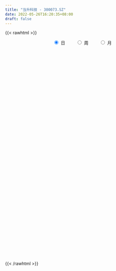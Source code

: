 ```yaml
---
title: "当升科技 - 300073.SZ"
date: 2022-05-26T16:20:35+08:00
draft: false
---
```

{{< rawhtml >}}
    <div style="text-align: center">
        <label style="padding: 1rem;"><input style="margin-right: .5rem" type="radio" name="period" value="D" checked onclick="period_change(this)">日</label>
        <label style="padding: 1rem;"><input style="margin-right: .5rem" type="radio" name="period" value="W" onclick="period_change(this)">周</label>
        <label style="padding: 1rem;"><input style="margin-right: .5rem" type="radio" name="period" value="M" onclick="period_change(this)">月</label>
    </div>
    <div id="chart" style="height: 700px;"></div> 
    <script type="text/javascript">
        const D_v = [139561.77,86638.91,154962.49,103697.06,81822.2,69707.15,107291.79,66440.4,69963.92,265116.9,256376.04,162684.01,145764.41,192327.05,213970.78,152205.74,137817.3,107669.29,146016.55,131145.23,104847.46,194740.23,105112.27,188591.31,118974.84,170403.23,178474.73,133487.8,108300.83,134402.62,115428.01,197609.7,115443.97,129638.49,249701.86,228450.95,421330.53,372751.17,355562.63,367752.66,397279.47,296023.02,229581.21,235627.67,213370.45,132553.08,202533.49,295418.15,220818.93,201648.47,207425.61,173840.6,182481.94,233245.41,232396.53,182157.42,263452.08,182420.42,415296.39,266218.7,205382.94,209788.09,203931.95,214208.01,188238.71,107842.15,98517.26,139424.09,111469.61,168039.55,205895.93,188741.7,148861.79,131474.07,272295.79,151710.11,212634.14,142871.54,150478.92,122980.06,434220.14,294852.88,241723.97,208762.28,157300.17,263718.15,197105.8,249736.84,243764.0,150290.34,161193.56,187729.51,148030.12,110683.78,111542.64,155309.29,99913.96,113165.99,109216.63,95339.81,80706.68,107738.79,156218.35,116746.66,189243.18,136782.39,107404.72,106763.65,158968.49,193572.7,207584.77,248105.8,196754.72,120484.54,133083.15,369463.37,158323.8,199588.9,161934.02,148629.97,117418.93,99727.6,109726.29,131693.7,77859.48,118628.09,226450.88,319979.17,229473.84,135476.48,121713.87,93298.61,98233.07,116881.48,218593.91,128429.21,84804.46,83383.54,154711.3,111057.92,109860.3,111119.71,126377.62,88100.1,57949.37,56607.85,78734.81,80173.18,91845.28,70189.72,86540.5,128229.55,64327.56,80035.32,81405.9,70057.42,92213.04,152787.39,103878.87,76832.66,94181.29,63984.07,71744.18,158796.87,88662.58,115996.8,117619.0,121087.57,140604.33,55644.32,57997.84,109816.88,115795.57,70826.08,64623.19,85449.94,108858.76,130817.08,87511.47,122491.14,105001.27,84892.79,96622.21,73475.53,111310.79,52910.01,56048.79,49918.53,86994.62,78921.22,69963.14,55549.96,60374.58,60813.92,53538.8,55877.16,92586.29,166769.54,114562.24,142334.49,81078.69,73582.55,106362.58,152449.02,108243.15,59006.86,69975.39,56711.15,41738.01,77597.24,70329.59,58003.46,48765.02,79025.32,96278.73,65015.67,64504.74,68784.46,55077.2,86678.15,59880.95,70958.75,57118.95,89219.57,49111.51,58495.99,45910.78,54495.2,50748.86,55953.77,67382.04,129665.03,123349.69,79111.51,61903.44,43478.49,25735.21,63431.14,109094.35,49739.67,38715.42,39951.89,48933.84,53044.22,76333.49,58567.77,46911.12,67969.26,62261.14,45331.78]
const D_histogram = [0.0,0.0,0.1586634758,0.2469044614,0.271911642,0.2755782569,0.3257393085,0.2802954064,0.2424165232,0.4691675614,0.8282016468,0.9640787006,1.0040272423,1.0517661327,1.1216775252,0.9988773474,0.7905228559,0.6118595193,0.5327081254,0.3489047841,0.1362551445,-0.3594897555,-0.6190417761,-0.4574314489,-0.3588920286,-0.230031045,-0.0344955124,-0.073046181,-0.1058395704,-0.1178435825,-0.2008925756,-0.3414202018,-0.4996824573,-0.5537197752,-0.291023564,-0.1961305866,0.6077440497,0.958269616,1.1810136395,1.5356914511,1.99726319,1.88386152,1.8461227319,1.4007986719,0.8774258481,0.4776886689,0.3268770025,-0.0076331088,-0.2532855714,-0.5350626025,-0.9775852108,-1.2595385394,-1.2329457324,-1.3438446667,-1.1578941623,-1.2705086077,-0.964093356,-0.8692908466,-0.3045074165,-0.1817614981,-0.2539514438,-0.1395755602,-0.0166687745,-0.0596992862,-0.435172774,-0.7516594934,-0.8581382007,-0.7480777587,-0.6141728637,-0.3650370063,-0.1960483238,0.0404804966,0.0411522105,0.1862002074,0.492348543,0.6083504009,0.2438547671,0.0349355085,-0.274238313,-0.4353605527,0.3757906138,0.9139993742,1.0130259977,0.9808486873,0.9419763288,0.9989985565,0.9935435225,0.8790931044,1.0180323979,0.7836486931,0.5489954771,0.3765834302,-0.0333597502,-0.4748648881,-0.9372932288,-0.9818734458,-1.0954372469,-0.9926725716,-1.1835844409,-1.0651805092,-0.9691252149,-0.7662446712,-0.5877303139,-0.5498290646,-0.4016711871,-0.4601343631,-0.581844496,-0.538274482,-0.468895227,-0.113221012,-0.0143996105,0.3387273947,0.3956688557,0.336642802,0.0778927367,0.5203193222,0.6707833964,1.0841481027,1.3362960283,1.1597726991,1.0528308374,0.909636293,0.5506668211,0.1932342744,0.054185702,-0.2382342108,-0.1803280299,0.4813619952,0.9929718483,1.220362338,1.0703728423,0.9042481661,0.7771412559,0.6464072306,0.7952698292,0.8047390647,0.5608929582,0.1615392698,-0.5214478988,-0.8417106328,-1.214597018,-1.398395586,-1.4711493394,-1.6066536121,-1.6724251006,-1.6701075064,-1.685475381,-1.8537680817,-1.9044763424,-1.7584400166,-1.6861478143,-1.8578711261,-1.8826778774,-1.6912163955,-1.4591674117,-1.2574427499,-0.9575104822,-0.6279500439,-0.6273245186,-0.5695707052,-0.6832067217,-0.752160728,-0.837244978,-0.3775324968,-0.1601775166,0.1536048145,0.5744488507,0.786002191,0.5617842028,0.4274864749,0.3987427819,0.5274411898,0.6479423856,0.7428314943,0.6634395661,0.6658000928,0.4837600108,0.0664866398,-0.1695791039,-0.5786235629,-0.8107866557,-0.8070930796,-0.5061661706,-0.2066787743,0.1369152948,0.3084673265,0.3745394167,0.4044260223,0.6792903458,0.7531155871,0.8741703583,0.9638525725,0.9483432273,0.7215999058,0.3910930584,0.0468599314,-0.4009123978,-0.9266106633,-1.054847873,-0.6889355806,-0.4938384086,-0.3806684266,-0.3124903955,0.2015032691,0.5863964019,0.8225652391,1.0159469997,1.0425946897,0.9850546623,0.8083058456,0.3790891084,0.0016116708,-0.2082380134,-0.1106743349,-0.3047031703,-0.3922389571,-0.5553012388,-0.6005243236,-0.6391713755,-0.7932416465,-0.7668887321,-0.6790886434,-0.5716818094,-0.58821166,-0.4608039381,-0.2868620652,-0.2849920088,-0.4512973798,-0.6105379569,-0.9331711503,-1.1349784404,-0.7982866546,-0.5038949909,-0.1570881633,0.0880714876,0.2482230084,0.3727630334,0.4961435258,0.8223712745,0.9701269685,1.0112836356,0.9443855579,0.9474553784,0.8576146822,0.9234734258,0.9494596257,0.8936532517,0.5705979559,0.278304188,0.0923485914]
const D_fast = [0.0,0.0,0.1983293447,0.3482964456,0.4412815367,0.5138427159,0.6454385946,0.6700685441,0.6927937917,1.0368367203,1.6029212174,1.9798179463,2.2707732986,2.5814537222,2.931784496,3.058703655,3.0479798775,3.0222814208,3.0763070581,2.9797299129,2.8011440594,2.2155267206,1.801214256,1.8484667209,1.857283134,1.9286363564,2.1155480109,2.0587357971,1.999482515,1.9580176073,1.8247454704,1.5988627936,1.3156799239,1.1232126622,1.3131529823,1.3590133131,2.3148239619,2.9049169321,3.4229143655,4.1615150398,5.1224025763,5.4799662863,5.9037581812,5.8086337891,5.5046174273,5.2243024153,5.1552099995,4.8187916111,4.5098177556,4.0942750739,3.4073561629,2.8105181994,2.5288745734,2.0820144723,1.9784914362,1.5482498389,1.6136417516,1.4911215493,1.9797781253,2.0570836691,1.9214058626,2.0008878561,2.1196274481,2.0616721148,1.5774054336,1.0730038408,0.7519905833,0.6750315857,0.6553932647,0.8132698706,0.9332464721,1.1798954166,1.1908551833,1.3824532319,1.8116887033,2.0797781615,1.7762462195,1.5760608379,1.1983274382,0.9283650603,1.8334638803,2.6001724842,2.9524556071,3.1654904686,3.3621121923,3.6688840591,3.9118149057,4.0171377637,4.4105851567,4.3721136251,4.2747092784,4.1964430891,3.7781599711,3.2179386112,2.5211869633,2.2311383849,1.843715272,1.6983118044,1.2115038249,1.0636126293,0.9173866199,0.9287059957,0.9602877746,0.8607317577,0.9084718385,0.7349750716,0.4678038148,0.3768052082,0.3289606566,0.6563296186,0.7515511174,1.1893599712,1.3452186462,1.370353293,1.1310764119,1.7035828279,2.0217427513,2.7061444832,3.2923664159,3.4057862615,3.5620521091,3.646266638,3.4249638713,3.1158398932,2.9903377463,2.6383592808,2.6511834543,3.4332139781,4.1930667934,4.7255478675,4.8431515824,4.9030889478,4.9702673514,5.0011351338,5.3488151897,5.5594691914,5.4558463245,5.0968774536,4.2835283102,3.752837918,3.0763022783,2.5429048138,2.1023637255,1.5651960498,1.0813182862,0.6661090038,0.2293722839,-0.4023624372,-0.9291897835,-1.2227634619,-1.5720082131,-2.2081993065,-2.7036755271,-2.935018144,-3.0677610132,-3.1803970388,-3.1198423918,-2.9472694644,-3.1034750687,-3.1881139317,-3.4725516285,-3.7295458169,-4.0239413113,-3.6586119544,-3.4813013533,-3.1291178185,-2.5646615697,-2.1566076817,-2.2403796192,-2.2678057284,-2.1968637259,-1.9363050205,-1.6538182283,-1.373221246,-1.2867532828,-1.1179427328,-1.1790428121,-1.5796945231,-1.8581550429,-2.4118553926,-2.8467151493,-3.0447948431,-2.8704094767,-2.622591774,-2.2447688813,-1.9961000179,-1.8363930735,-1.7053999624,-1.2607130524,-0.9986089144,-0.6590115536,-0.3283661963,-0.1067897346,-0.1531330796,-0.3858666624,-0.7183848066,-1.2663852352,-2.0237361666,-2.4156853446,-2.2220069473,-2.1503693774,-2.1323665021,-2.1423110699,-1.577941588,-1.0464493547,-0.6046392078,-0.1572706972,0.1300256653,0.3187493035,0.3440769482,0.009632488,-0.3674420319,-0.6293512194,-0.5594561246,-0.8296607526,-1.0152562787,-1.3171438701,-1.5124980358,-1.7109379316,-2.0633186142,-2.2286878828,-2.310659955,-2.3461735733,-2.5097563389,-2.4975496016,-2.395323245,-2.4647011907,-2.7438309067,-3.055705973,-3.611631954,-4.0971838542,-3.9600637321,-3.7916458161,-3.4841110293,-3.2169335066,-2.9947262337,-2.7769954503,-2.5295790764,-1.9977585091,-1.607471073,-1.313493497,-1.1442951853,-0.9043615201,-0.7797985458,-0.4830714457,-0.2197203395,-0.0521134005,-0.2325192072,-0.4552369281,-0.618105377]
const D_slow = [0.0,0.0,0.0396658689,0.1013919843,0.1693698948,0.238264459,0.3196992861,0.3897731377,0.4503772685,0.5676691589,0.7747195706,1.0157392457,1.2667460563,1.5296875895,1.8101069708,2.0598263076,2.2574570216,2.4104219014,2.5435989328,2.6308251288,2.6648889149,2.575016476,2.420256032,2.3058981698,2.2161751626,2.1586674014,2.1500435233,2.1317819781,2.1053220855,2.0758611898,2.0256380459,1.9402829955,1.8153623812,1.6769324374,1.6041765464,1.5551438997,1.7070799121,1.9466473161,2.241900726,2.6258235888,3.1251393863,3.5961047663,4.0576354493,4.4078351172,4.6271915792,4.7466137465,4.8283329971,4.8264247199,4.763103327,4.6293376764,4.3849413737,4.0700567388,3.7618203057,3.4258591391,3.1363855985,2.8187584466,2.5777351076,2.3604123959,2.2842855418,2.2388451673,2.1753573063,2.1404634163,2.1362962226,2.1213714011,2.0125782076,1.8246633342,1.610128784,1.4231093444,1.2695661285,1.1783068769,1.1292947959,1.1394149201,1.1497029727,1.1962530246,1.3193401603,1.4714277605,1.5323914523,1.5411253294,1.4725657512,1.363725613,1.4576732665,1.68617311,1.9394296094,2.1846417813,2.4201358635,2.6698855026,2.9182713832,3.1380446593,3.3925527588,3.5884649321,3.7257138013,3.8198596589,3.8115197213,3.6928034993,3.4584801921,3.2130118307,2.9391525189,2.690984376,2.3950882658,2.1287931385,1.8865118348,1.694950667,1.5480180885,1.4105608223,1.3101430256,1.1951094348,1.0496483108,0.9150796903,0.7978558835,0.7695506305,0.7659507279,0.8506325766,0.9495497905,1.033710491,1.0531836752,1.1832635057,1.3509593548,1.6219963805,1.9560703876,2.2460135624,2.5092212717,2.736630345,2.8742970502,2.9226056188,2.9361520443,2.8765934916,2.8315114841,2.9518519829,3.200094945,3.5051855295,3.7727787401,3.9988407816,4.1931260956,4.3547279032,4.5535453605,4.7547301267,4.8949533663,4.9353381837,4.804976209,4.5945485508,4.2908992963,3.9413003998,3.5735130649,3.1718496619,2.7537433868,2.3362165102,1.9148476649,1.4514056445,0.9752865589,0.5356765547,0.1141396012,-0.3503281804,-0.8209976497,-1.2438017486,-1.6085936015,-1.922954289,-2.1623319095,-2.3193194205,-2.4761505501,-2.6185432264,-2.7893449069,-2.9773850889,-3.1866963334,-3.2810794576,-3.3211238367,-3.2827226331,-3.1391104204,-2.9426098727,-2.802163822,-2.6952922032,-2.5956065078,-2.4637462103,-2.3017606139,-2.1160527403,-1.9501928488,-1.7837428256,-1.6628028229,-1.646181163,-1.6885759389,-1.8332318297,-2.0359284936,-2.2377017635,-2.3642433061,-2.4159129997,-2.381684176,-2.3045673444,-2.2109324902,-2.1098259847,-1.9400033982,-1.7517245014,-1.5331819119,-1.2922187688,-1.0551329619,-0.8747329855,-0.7769597209,-0.765244738,-0.8654728375,-1.0971255033,-1.3608374715,-1.5330713667,-1.6565309688,-1.7516980755,-1.8298206744,-1.7794448571,-1.6328457566,-1.4272044468,-1.1732176969,-0.9125690245,-0.6663053589,-0.4642288975,-0.3694566204,-0.3690537027,-0.421113206,-0.4487817897,-0.5249575823,-0.6230173216,-0.7618426313,-0.9119737122,-1.0717665561,-1.2700769677,-1.4617991507,-1.6315713116,-1.7744917639,-1.9215446789,-2.0367456635,-2.1084611798,-2.179709182,-2.2925335269,-2.4451680161,-2.6784608037,-2.9622054138,-3.1617770775,-3.2877508252,-3.327022866,-3.3050049941,-3.242949242,-3.1497584837,-3.0257226022,-2.8201297836,-2.5775980415,-2.3247771326,-2.0886807431,-1.8518168985,-1.637413228,-1.4065448715,-1.1691799651,-0.9457666522,-0.8031171632,-0.7335411162,-0.7104539683]
const D_data = [['2021-05-17', 43.5936, 46.0699, 43.5936, 46.7534],['2021-05-18', 45.6836, 46.0699, 45.4558, 47.2387],['2021-05-19', 46.1293, 48.5561, 45.6836, 49.1208],['2021-05-20', 48.1401, 48.5165, 48.051, 49.0217],['2021-05-21', 49.0514, 48.259, 47.7538, 49.6755],['2021-05-24', 48.1104, 48.3184, 47.7043, 48.784],['2021-05-25', 48.0609, 49.3288, 47.843, 50.1014],['2021-05-26', 49.2297, 48.4373, 48.1797, 49.8042],['2021-05-27', 48.5165, 48.576, 47.942, 48.8731],['2021-05-28', 49.8929, 52.7646, 49.8829, 56.1431],['2021-05-31', 54.2551, 56.63, 54.2551, 57.7529],['2021-06-01', 56.2822, 56.0239, 55.1494, 57.6336],['2021-06-02', 57.1368, 56.2524, 55.7755, 59.0447],['2021-06-03', 56.7393, 57.6138, 55.2786, 58.8559],['2021-06-04', 56.3419, 59.3229, 55.3681, 60.4955],['2021-06-07', 59.2235, 57.892, 57.0275, 59.8198],['2021-06-08', 58.0112, 56.948, 56.2624, 59.8198],['2021-06-09', 57.4349, 57.1666, 56.0934, 58.1305],['2021-06-10', 56.7393, 58.528, 56.4412, 59.3229],['2021-06-11', 58.1702, 57.2262, 56.5505, 59.1142],['2021-06-15', 57.2461, 56.3617, 55.6463, 58.6571],['2021-06-16', 55.7258, 51.1747, 50.9561, 56.2027],['2021-06-17', 51.4231, 52.0491, 51.4231, 52.8739],['2021-06-18', 52.5659, 56.9679, 52.3075, 57.7231],['2021-06-21', 56.64, 56.8784, 55.7357, 58.0907],['2021-06-22', 57.4349, 57.9516, 56.3021, 59.2037],['2021-06-23', 57.9218, 59.8694, 57.1368, 60.1477],['2021-06-24', 59.7204, 57.6237, 56.7691, 59.7204],['2021-06-25', 57.9318, 57.733, 56.4412, 58.3193],['2021-06-28', 57.3157, 58.0808, 57.2362, 59.8198],['2021-06-29', 58.9254, 57.0971, 56.6499, 59.2235],['2021-06-30', 56.2326, 55.8351, 53.2614, 57.0076],['2021-07-01', 55.8351, 54.7321, 54.1558, 56.9083],['2021-07-02', 53.9471, 55.2886, 53.9471, 56.6201],['2021-07-05', 55.2488, 59.7204, 55.2488, 59.7999],['2021-07-06', 59.9191, 58.6174, 57.0176, 61.3798],['2021-07-07', 57.7231, 70.3429, 57.6038, 70.3429],['2021-07-08', 73.3239, 68.6834, 67.5705, 73.6518],['2021-07-09', 68.7033, 69.7963, 65.4837, 71.0981],['2021-07-12', 71.5452, 74.4567, 70.2534, 76.1162],['2021-07-13', 81.3628, 79.8425, 76.8018, 84.8407],['2021-07-14', 77.2092, 75.6193, 74.8542, 79.6934],['2021-07-15', 75.52, 78.2029, 75.0231, 80.0412],['2021-07-16', 77.0105, 73.6916, 73.3835, 78.9581],['2021-07-19', 73.0556, 71.6446, 70.5019, 75.6889],['2021-07-20', 70.6509, 71.9029, 70.1441, 72.9662],['2021-07-21', 72.4395, 74.5362, 72.1414, 74.8741],['2021-07-22', 74.4269, 71.734, 69.0908, 74.4269],['2021-07-23', 71.5253, 71.8533, 71.0583, 74.9734],['2021-07-26', 71.8731, 70.323, 68.2263, 73.8804],['2021-07-27', 70.5615, 66.3781, 66.3085, 72.7376],['2021-07-28', 64.8875, 66.1296, 63.1685, 68.2263],['2021-07-29', 68.1568, 68.8623, 66.2588, 69.4883],['2021-07-30', 67.7692, 66.388, 64.6391, 69.5479],['2021-08-02', 68.0773, 69.7765, 67.6699, 71.8235],['2021-08-03', 69.7566, 65.6825, 65.3347, 69.7566],['2021-08-04', 64.8975, 70.949, 64.8975, 72.519],['2021-08-05', 70.0646, 69.0014, 68.2561, 70.5317],['2021-08-06', 75.52, 76.5434, 75.52, 82.4658],['2021-08-09', 76.1857, 72.996, 69.6672, 77.3086],['2021-08-10', 71.7042, 70.8298, 69.4784, 73.8804],['2021-08-11', 70.5317, 73.4332, 69.3691, 75.0231],['2021-08-12', 72.5389, 74.4269, 71.2272, 75.8379],['2021-08-13', 73.0357, 72.837, 72.5389, 77.0105],['2021-08-16', 71.3365, 67.6301, 67.5705, 71.5154],['2021-08-17', 67.5605, 66.2886, 65.7918, 68.8325],['2021-08-18', 66.4476, 67.3717, 66.3781, 68.7232],['2021-08-19', 66.9743, 69.6672, 65.8713, 70.5515],['2021-08-20', 68.6139, 70.2733, 68.0375, 70.8993],['2021-08-23', 70.5714, 72.5389, 69.0709, 73.0357],['2021-08-24', 74.0294, 72.6085, 72.4594, 75.8479],['2021-08-25', 73.5127, 74.6554, 72.837, 75.9274],['2021-08-26', 75.6094, 72.5389, 72.4296, 76.7124],['2021-08-27', 72.5389, 75.0032, 71.5552, 75.3212],['2021-08-30', 75.7584, 78.6997, 74.2679, 80.3493],['2021-08-31', 78.501, 78.1035, 75.4703, 79.296],['2021-09-01', 78.1035, 71.9626, 70.5515, 80.0512],['2021-09-02', 71.1875, 72.688, 70.7602, 73.6618],['2021-09-03', 71.7638, 70.1441, 68.5741, 72.996],['2021-09-06', 69.5579, 70.641, 68.1667, 71.2571],['2021-09-07', 70.5515, 84.7711, 70.4323, 84.7711],['2021-09-08', 85.9536, 85.7549, 83.2111, 86.5598],['2021-09-09', 85.5065, 83.0123, 81.2535, 88.9247],['2021-09-10', 83.38, 82.6447, 80.9852, 84.3737],['2021-09-13', 83.4694, 83.4694, 81.492, 84.4234],['2021-09-14', 83.4495, 85.8642, 80.1008, 88.0404],['2021-09-15', 84.8606, 86.4207, 84.7711, 87.8416],['2021-09-16', 86.6293, 85.9139, 85.0593, 92.5418],['2021-09-17', 85.3574, 90.3855, 84.6618, 93.6845],['2021-09-22', 88.1397, 86.6691, 85.6456, 91.0612],['2021-09-23', 89.3818, 86.4505, 86.053, 90.4252],['2021-09-24', 84.5426, 87.0367, 82.4956, 90.4252],['2021-09-27', 87.0367, 83.1614, 80.4884, 88.0901],['2021-09-28', 83.1614, 80.7865, 80.2698, 84.791],['2021-09-29', 80.0015, 78.0141, 77.5371, 82.0683],['2021-09-30', 78.501, 81.5814, 77.0204, 84.4432],['2021-10-08', 83.4197, 79.8922, 78.1035, 83.4595],['2021-10-11', 79.7928, 82.1379, 78.1731, 83.7973],['2021-10-12', 81.651, 77.7061, 76.8614, 82.1379],['2021-10-13', 78.183, 80.8064, 77.1695, 80.9852],['2021-10-14', 80.23, 80.5778, 79.5046, 81.4125],['2021-10-15', 80.1903, 82.2869, 78.9978, 83.2111],['2021-10-18', 81.4821, 82.7043, 77.8054, 82.9626],['2021-10-19', 81.81, 81.2833, 80.8858, 84.5923],['2021-10-20', 80.4586, 82.9825, 79.6537, 87.7919],['2021-10-21', 83.062, 80.4685, 79.5841, 84.3439],['2021-10-22', 81.0448, 78.9283, 78.5805, 82.7639],['2021-10-25', 78.6898, 80.4784, 78.1135, 81.1641],['2021-10-26', 82.1478, 80.8262, 80.3691, 85.4568],['2021-10-27', 80.1008, 85.4469, 79.6934, 86.4405],['2021-10-28', 84.3637, 83.5191, 83.0521, 89.7098],['2021-10-29', 84.4631, 88.1795, 82.5354, 89.3222],['2021-11-01', 87.7224, 86.0033, 83.0223, 88.3981],['2021-11-02', 85.6357, 84.9798, 83.3999, 86.7983],['2021-11-03', 84.8109, 81.9292, 80.7964, 85.2879],['2021-11-04', 83.4595, 91.6176, 83.4595, 96.8842],['2021-11-05', 91.9157, 90.2265, 89.8787, 93.3963],['2021-11-08', 92.035, 95.97, 91.7071, 97.2618],['2021-11-09', 97.3711, 96.9835, 95.9302, 99.8056],['2021-11-10', 95.0657, 93.1181, 91.6375, 97.0531],['2021-11-11', 96.3575, 94.4496, 93.2373, 97.1823],['2021-11-12', 94.2012, 94.4794, 92.9094, 95.7613],['2021-11-15', 94.39, 91.399, 91.2202, 94.39],['2021-11-16', 93.4063, 90.1867, 88.7359, 95.2943],['2021-11-17', 91.4189, 92.0946, 90.4351, 92.6312],['2021-11-18', 91.3195, 89.3421, 88.6465, 91.558],['2021-11-19', 95.0856, 93.3367, 91.4785, 98.2753],['2021-11-22', 97.4903, 103.3928, 97.4903, 105.9863],['2021-11-23', 102.7767, 105.7279, 102.1209, 107.6159],['2021-11-24', 107.5762, 105.5391, 104.2374, 107.8445],['2021-11-25', 105.6286, 102.4587, 101.3657, 106.1254],['2021-11-26', 102.4488, 102.7469, 101.3557, 105.0125],['2021-11-29', 101.465, 103.7008, 101.2564, 104.6846],['2021-11-30', 104.3467, 104.138, 102.0811, 104.8237],['2021-12-01', 109.5834, 108.9077, 107.0893, 114.2537],['2021-12-02', 109.4344, 108.8978, 105.6882, 109.7027],['2021-12-03', 107.6457, 106.3241, 105.6584, 109.176],['2021-12-06', 104.8833, 103.6213, 103.2239, 107.1191],['2021-12-07', 103.9095, 97.6791, 96.7252, 104.7939],['2021-12-08', 100.372, 99.6267, 98.8914, 102.8264],['2021-12-09', 99.1696, 96.8941, 96.119, 99.5671],['2021-12-10', 95.6023, 97.2916, 95.185, 97.5996],['2021-12-13', 97.3909, 97.3711, 94.7477, 98.4343],['2021-12-14', 96.7848, 95.2644, 94.1615, 97.3114],['2021-12-15', 95.1949, 94.698, 94.6186, 96.2681],['2021-12-16', 94.5092, 94.3999, 93.7839, 95.0458],['2021-12-17', 94.6484, 93.0982, 92.3231, 94.8471],['2021-12-20', 92.4225, 89.5011, 89.4315, 93.3665],['2021-12-21', 90.2165, 89.044, 88.0205, 91.6176],['2021-12-22', 89.6799, 90.4053, 89.2129, 91.7468],['2021-12-23', 90.8227, 88.7359, 88.1199, 91.399],['2021-12-24', 88.9347, 83.9663, 82.5552, 89.4216],['2021-12-27', 83.4694, 83.688, 82.4757, 84.801],['2021-12-28', 83.4893, 85.268, 83.1813, 85.3872],['2021-12-29', 85.2481, 85.4568, 84.0358, 87.1063],['2021-12-30', 86.4405, 84.9103, 84.5923, 86.4505],['2021-12-31', 85.5462, 86.3213, 84.9798, 87.1262],['2022-01-04', 91.2897, 87.4442, 86.3014, 92.4126],['2022-01-05', 85.6953, 83.3701, 82.7639, 86.1524],['2022-01-06', 81.492, 83.3999, 81.3032, 84.4532],['2022-01-07', 82.7738, 80.2101, 79.5046, 83.6185],['2022-01-10', 79.7928, 79.286, 78.501, 80.9653],['2022-01-11', 78.7991, 77.5868, 77.1595, 81.0647],['2022-01-12', 79.5742, 84.483, 78.6699, 84.5029],['2022-01-13', 84.3836, 82.595, 82.0584, 85.1587],['2022-01-14', 81.5914, 84.7711, 81.5019, 86.0033],['2022-01-17', 84.9599, 87.941, 84.5327, 89.3818],['2022-01-18', 89.193, 87.1461, 86.371, 90.6637],['2022-01-19', 87.4442, 81.7802, 79.8922, 87.7125],['2022-01-20', 83.1316, 81.9391, 81.6112, 83.3402],['2022-01-21', 81.9391, 82.7738, 80.1903, 83.4694],['2022-01-24', 81.9988, 85.0295, 80.6672, 85.3475],['2022-01-25', 84.0159, 85.735, 83.6483, 89.2328],['2022-01-26', 86.4505, 86.2418, 84.8805, 88.5471],['2022-01-27', 85.3276, 84.3737, 84.3041, 86.9076],['2022-01-28', 85.4469, 85.4568, 83.1018, 87.2255],['2022-02-07', 87.4342, 82.8732, 81.641, 89.0142],['2022-02-08', 82.1578, 78.2824, 75.4106, 82.4757],['2022-02-09', 78.2923, 78.501, 74.9237, 78.7097],['2022-02-10', 77.9942, 74.0294, 72.3402, 78.4712],['2022-02-11', 73.5226, 73.6717, 72.3402, 75.6094],['2022-02-14', 72.5488, 75.0529, 72.4197, 77.0005],['2022-02-15', 75.8081, 78.7494, 75.0231, 78.7991],['2022-02-16', 79.8922, 79.7332, 78.7494, 80.7169],['2022-02-17', 79.3258, 81.6609, 78.5109, 81.6709],['2022-02-18', 80.8461, 80.7467, 79.6934, 81.6808],['2022-02-21', 82.1776, 80.0213, 79.4053, 82.2074],['2022-02-22', 79.4947, 79.8325, 78.3818, 80.2896],['2022-02-23', 80.0909, 83.8768, 79.6934, 84.2544],['2022-02-24', 82.4956, 82.6149, 80.9554, 84.6221],['2022-02-25', 84.2644, 84.1551, 83.062, 85.8046],['2022-02-28', 84.1948, 84.8705, 83.3601, 85.427],['2022-03-01', 85.0991, 84.3538, 83.3502, 85.7052],['2022-03-02', 83.4794, 81.5814, 80.5381, 83.4794],['2022-03-03', 81.7901, 79.0972, 79.0873, 82.0286],['2022-03-04', 78.7792, 77.1595, 76.6925, 79.4848],['2022-03-07', 77.1595, 73.4531, 72.5091, 77.1595],['2022-03-08', 73.0357, 69.1604, 68.6238, 74.3275],['2022-03-09', 69.1703, 71.3962, 67.65, 72.5389],['2022-03-10', 76.4143, 77.3285, 75.8379, 78.4811],['2022-03-11', 76.3348, 76.0069, 74.0493, 76.7223],['2022-03-14', 74.5362, 75.2218, 74.248, 76.8416],['2022-03-15', 74.576, 74.6157, 74.5362, 77.3086],['2022-03-16', 75.8876, 81.4821, 75.8777, 82.0286],['2022-03-17', 83.6383, 82.3764, 81.9988, 84.7016],['2022-03-18', 81.3926, 82.5453, 81.1442, 82.913],['2022-03-21', 82.5453, 83.7278, 81.0548, 84.8308],['2022-03-22', 82.9726, 82.913, 82.277, 84.8208],['2022-03-23', 83.4694, 82.4757, 81.959, 84.0458],['2022-03-24', 82.4757, 80.9852, 79.7133, 82.4757],['2022-03-25', 81.025, 76.5931, 76.5434, 81.2933],['2022-03-28', 76.3149, 75.1523, 74.1089, 77.1595],['2022-03-29', 75.52, 75.52, 75.1225, 76.9111],['2022-03-30', 76.295, 78.8786, 76.2752, 80.23],['2022-03-31', 78.1035, 74.725, 73.6618, 79.4848],['2022-04-01', 73.5326, 74.9337, 72.9165, 75.7684],['2022-04-06', 75.8677, 72.8271, 71.8433, 75.8677],['2022-04-07', 72.529, 73.155, 72.052, 75.0728],['2022-04-08', 72.9165, 72.37, 71.9427, 74.4269],['2022-04-11', 72.9165, 69.6572, 69.0908, 72.9165],['2022-04-12', 70.4522, 70.7503, 69.6473, 72.3004],['2022-04-13', 69.7765, 71.0285, 69.2796, 72.7476],['2022-04-14', 73.5326, 71.0583, 69.9653, 73.5326],['2022-04-15', 70.1541, 69.0213, 66.9047, 70.4422],['2022-04-18', 69.061, 70.4224, 67.3717, 70.8496],['2022-04-19', 70.4224, 71.2272, 70.4124, 73.1351],['2022-04-20', 71.5353, 69.0113, 68.4648, 71.5353],['2022-04-21', 68.6139, 65.8415, 65.444, 69.6075],['2022-04-22', 65.5235, 64.2814, 63.5958, 66.5371],['2022-04-25', 62.6021, 59.939, 59.939, 63.3275],['2022-04-26', 60.6048, 58.7963, 58.528, 61.201],['2022-04-27', 58.3094, 64.6987, 56.5207, 64.7385],['2022-04-28', 63.5461, 64.8975, 62.9002, 67.4314],['2022-04-29', 65.3844, 66.5569, 63.9237, 67.1631],['2022-05-05', 66.4277, 66.388, 65.3446, 67.7195],['2022-05-06', 64.7087, 66.0899, 64.5, 67.0438],['2022-05-09', 66.0501, 66.2091, 65.5632, 66.8451],['2022-05-10', 65.1956, 66.7755, 65.136, 68.5145],['2022-05-11', 66.9743, 70.6509, 66.8053, 72.4197],['2022-05-12', 69.6373, 70.0348, 69.5579, 71.1577],['2022-05-13', 70.5416, 69.6572, 69.061, 70.8993],['2022-05-16', 70.0547, 68.7033, 68.4251, 71.426],['2022-05-17', 68.5642, 69.8858, 68.2859, 70.5317],['2022-05-18', 69.7367, 68.9616, 68.6735, 70.4124],['2022-05-19', 67.7195, 71.3465, 67.6301, 72.0023],['2022-05-20', 70.8795, 71.6645, 70.5813, 72.5389],['2022-05-23', 71.3763, 71.1477, 70.0845, 72.3104],['2022-05-24', 70.8496, 67.2326, 66.6265, 71.3465],['2022-05-25', 67.2128, 66.1793, 65.126, 67.809],['2022-05-26', 66.6, 66.26, 65.01, 67.15]]
const W_v = [1113223.3900000001,1452747.6899999999,1017729.6699999999,976496.0800000001,1345053.7000000002,1399249.9500000002,807528.55,730338.6699999999,476886.85,1051976.73,2183326.7999999998,2329717.52,973416.1099999999,734110.47,707189.8,599705.0499999999,544923.2400000001,533322.86,739331.9000000001,737825.36,456837.0699999999,387952.47,374280.37,387886.34,442034.25,414827.67,341835.53,404572.32,363097.99,400210.8,296826.35,337256.43,377620.16,291993.76,778366.17,1079552.75,627192.9199999999,703705.75,327821.87,473951.8100000001,438110.0699999999,302696.4,170105.08,1188172.52,962584.5,664730.9,611113.89,808072.3600000001,513192.42,530411.36,1103420.02,773532.0600000001,796490.92,941283.16,633694.1099999999,564090.4,574023.14,547621.79,605654.5,565486.28,395543.87,586512.1300000001,574573.28,296189.07,535027.1800000001,495550.73,734634.12,615771.8200000001,608629.3500000001,434284.7999999999,336798.05,765488.7,591452.5699999999,432084.35,363252.88,371133.94,207258.89,559797.6799999999,272632.12,538091.6,350564.41,503153.38,583796.3,901068.6099999999,905448.9600000001,723508.99,442208.8100000001,739603.05,624642.01,641263.58,577707.84,346377.26,123978.28,355117.46,278524.9399999999,257822.78,363059.56,192433.69,466757.8,390700.23,295759.08,599113.3100000001,503465.43,410367.45,393491.08,274012.01,598962.0600000001,324437.47,315069.18,284141.91,509003.48,947314.0600000001,572845.4399999999,605561.9399999999,57984.9,268691.71,612365.53,227685.3,264417.39,965999.53,571022.17,606392.99,600687.37,489991.99,452252.5599999999,748998.9399999999,1923836.2200000002,1207970.1499999999,1643835.3399999999,942862.0800000001,1002063.55,2082523.6200000001,1295496.2,1583508.8899999999,1307039.45,824095.11,627778.37,693993.2000000001,581310.83,666000.8699999999,397113.47,568568.4400000001,406665.93,358827.03,385713.2,400141.98,964506.75,1143521.8899999999,904981.8199999999,822448.22,911839.26,571973.84,771819.47,988924.6299999999,916113.73,593314.33,676291.21,1042119.1899999999,753359.6500000001,588752.0900000001,580966.5,183939.96,780913.33,696443.6100000001,397454.23,336746.25,1449630.46,686939.9100000001,818528.8199999999,1042588.3300000001,797792.21,737340.3400000001,814235.4199999999,620465.5800000001,1007133.1399999999,980950.05,991744.89,737793.49,956880.0399999998,898308.29,919700.97,931659.0900000001,854415.6000000001,322307.71,535752.78,674259.0800000001,417403.03,468518.88,511230.71,642247.37,416671.8999999999,414010.73,550596.51,504638.02,489628.33,284665.07,405746.98,566682.4299999999,578520.16,971122.29,674854.1099999999,593291.27,709641.4300000001,692522.79,1627797.1400000001,1526264.0299999998,1064694.1000000001,998642.0299999999,1275722.8400000001,1099529.6899999999,645491.8199999999,843013.04,929990.5000000001,1302539.3300000001,1111624.96,499213.41,525565.83,99913.96,506167.9,706395.3,914995.4099999999,978109.5800000001,727299.42,664358.4399999999,899941.97,646942.1299999999,570132.7699999999,407769.75,456978.23,388039.24,427680.21,499184.5,492953.0600000001,446511.66,554679.72,419211.33,341846.3,286154.42,597331.25,499644.16,316351.38,347088.2,188366.4,363856.37,258762.34,455462.04,105381.93,286715.79,276831.21,222473.3]
const W_histogram = [0.0,0.1290137892,0.1395702817,0.0449440364,0.1203394589,0.1227227433,0.016314515,-0.0099555738,-0.0409605777,0.1140391454,0.545078224,0.8259394009,0.8138221861,0.8141252927,0.7451900897,0.552735307,0.3687177671,0.0866925404,0.0941309578,-0.1985794852,-0.368648827,-0.5616876356,-0.7489551009,-0.8403009109,-0.7683671547,-0.6430823522,-0.5702532317,-0.5572434366,-0.638128334,-0.6243747345,-0.6508015827,-0.7145731694,-0.5406414703,-0.3514814729,-0.1374686353,0.1475990272,0.0930498727,0.3311789086,0.3531054501,0.3878695943,0.276419484,0.1862553293,0.175108287,0.466684389,0.7318717273,0.7213382896,0.633829165,0.6834855487,0.5723189864,0.5936802913,0.7126037005,0.5120726061,0.4732895551,0.4878166638,0.358506858,-0.0247123104,-0.2998998469,-0.7154171567,-0.8774105289,-0.9963480814,-1.085453925,-1.020487955,-0.805347126,-0.6475802132,-0.7569706467,-0.7931479055,-0.6565323487,-0.472589615,-0.2625197466,-0.0785497646,-0.0605727822,0.2246794761,0.4721508101,0.5769255157,0.5948792149,0.5617788036,0.5216458001,0.4189310313,0.3247913581,0.3697135024,0.3779137708,0.4252856955,0.3988473992,0.5459963909,0.4566947411,0.4189552947,0.3403758665,0.1050337167,-0.0348096586,-0.1671066628,-0.2314087045,-0.3774234065,-0.5064316582,-0.6287974137,-0.7372757704,-0.7913283431,-0.7022952678,-0.7095596563,-0.5866085736,-0.3960071471,-0.3530223159,-0.1505192909,-0.023293638,0.1190308783,0.0924193095,0.050227623,-0.0565191659,-0.0905406166,-0.0750940286,-0.0551967667,0.0525416236,0.2974400951,0.3385444184,0.3697247881,0.3233102619,0.2476536332,0.0553001854,-0.0504271567,-0.0987287778,-0.2056338421,-0.4316871605,-0.4389226019,-0.3253305699,-0.201265446,-0.1481184582,0.0092118922,0.3651724758,0.6339705481,0.9356410607,0.9738363785,1.1347174916,1.429741535,1.4291731254,1.3039550879,0.7641041434,0.477045947,0.0918391426,-0.3570270346,-0.7139870658,-0.8520355119,-0.8847879222,-0.7738445989,-0.7747479423,-0.671997516,-0.5144579743,-0.4181595602,-0.3675063064,-0.1513153605,0.1146556172,0.225686243,0.5961165556,0.8175647603,0.9555573453,1.0008527628,0.8095588506,0.6254429109,0.684778518,1.2220156132,1.2901373589,1.1689684866,0.9208329948,0.5977082446,0.7254792551,0.6034663833,0.7711498354,1.3759875206,1.4911334904,1.2519822236,1.1538122829,1.1439959857,0.8619121803,0.3866059261,-0.164917617,-0.4302339699,-0.3400816337,0.258448748,0.7270730668,1.1228194377,1.0677678106,0.7729727535,0.8612192244,0.3573889592,-0.2782849418,-0.471465886,-1.0942076491,-1.6254976902,-1.9749931052,-2.173808384,-2.1376442957,-2.050466199,-1.8793773962,-1.772897188,-1.5194510793,-1.2083589005,-0.9518128002,-1.0612266295,-1.1838936461,-0.9169679367,-0.4191087202,0.329350294,0.6425524118,0.782383253,0.8697459604,0.7128378417,1.4912696014,2.1344901167,2.2884742691,1.8910598813,2.1614391629,1.946650801,1.5075159539,1.4128098295,0.9237819496,1.3189864948,1.940927965,1.9602444156,1.461934876,0.9023212617,0.5921876961,0.0861692248,0.2884317942,0.4636156521,0.7523623815,0.7511021652,1.239886787,1.6351247361,1.1425620414,0.4255799799,-0.7106119242,-1.3153086282,-2.0924704881,-2.2511460224,-2.4272528435,-2.3008354349,-2.9095049819,-2.7367664564,-2.3110679303,-2.4078263797,-2.4486039687,-1.9557536943,-1.9469351924,-1.9635667822,-2.0485130886,-2.2172526005,-2.513396033,-2.4204344698,-2.2579659156,-1.7978426339,-1.2707334668,-1.1993782801]
const W_fast = [0.0,0.1612672365,0.2067162994,0.1233260632,0.2288063504,0.2618703207,0.1595407211,0.1307817389,0.0895365905,0.2730461,0.8403547345,1.3277007618,1.5190390935,1.7228735233,1.8402358426,1.7859648867,1.6941267886,1.433774697,1.4647458538,1.1223905396,0.8601589909,0.5266982734,0.1521920329,-0.1492290048,-0.2693870372,-0.3048728229,-0.3746070102,-0.5009080743,-0.7413250552,-0.8836651394,-1.0727923832,-1.3152072622,-1.2764359308,-1.1751463015,-0.9955006228,-0.6735332035,-0.7048198898,-0.3838961268,-0.2736932227,-0.1419616799,-0.1843069193,-0.2279072416,-0.1952772122,0.212969987,0.6611252572,0.8309263919,0.9018745585,1.1224023294,1.1543155137,1.3240968915,1.6211712258,1.5486582828,1.6281976206,1.7646788953,1.724995804,1.335598558,0.9854360598,0.3910644608,0.0097184564,-0.3583061164,-0.7187754413,-0.9089314601,-0.8951274126,-0.899255553,-1.1978886482,-1.4323528834,-1.4598704138,-1.3940750839,-1.2496351521,-1.0853026112,-1.0824688243,-0.741046697,-0.3755376606,-0.126531576,0.040141927,0.1474862165,0.237764663,0.2397826521,0.2268408184,0.3641913382,0.4668700494,0.620563398,0.6938369515,0.9774850409,1.0023570764,1.0693564537,1.075870992,0.8667872714,0.7182414815,0.5441678116,0.4220135937,0.1816430402,-0.0739731262,-0.3535382351,-0.6463355343,-0.8982201928,-0.9847609345,-1.1694152371,-1.1931162977,-1.101516658,-1.1467874058,-0.9819142035,-0.8605119601,-0.6884297243,-0.6919364657,-0.7215712464,-0.8424478268,-0.8991044317,-0.9024313508,-0.8963332805,-0.7754594844,-0.4562009891,-0.3304605612,-0.2068489945,-0.1724359552,-0.1861791756,-0.364707577,-0.4830417083,-0.5560255239,-0.7143390487,-1.0483141572,-1.1652802491,-1.1330208595,-1.0592720972,-1.0431547239,-0.8835214004,-0.4362676979,-0.0089769886,0.5266037892,0.8082582016,1.2528186876,1.9052781147,2.2620029865,2.4627737209,2.1139488123,1.9461521026,1.5839050839,1.045782148,0.5103253504,0.1592680264,-0.0946813646,-0.1771991909,-0.3717895199,-0.4370384726,-0.4081134245,-0.4163549005,-0.4575782232,-0.2792161174,0.0154187645,0.1828709511,0.7023304026,1.1281697974,1.5050517187,1.8005603269,1.8116561273,1.7839009154,2.014431152,2.8571721505,3.2478282359,3.4189014853,3.4009742421,3.2272765531,3.5364173774,3.5652711015,3.9257420124,4.8745765777,5.3625059201,5.4363502092,5.6266333392,5.9028160384,5.8362102781,5.4575555054,4.8648025581,4.4919277127,4.4970596405,5.1602022091,5.8105947947,6.4870460251,6.6989363505,6.5973844819,6.9009357588,6.4864527335,5.781207597,5.4701601813,4.573866506,3.6362020423,2.792958351,2.0506909762,1.5524439906,1.1270055376,0.8282499913,0.4915059025,0.3650892414,0.3740916951,0.3926845953,0.0179641086,-0.4006763195,-0.3629925943,0.0300894422,0.8608860298,1.3347262506,1.670152905,1.9749521026,1.9962534443,3.1475026043,4.3243456488,5.0504483685,5.125798951,5.9365380233,6.2084123617,6.1461565031,6.404652836,6.1465704435,6.8715216124,7.9786950739,8.4880726284,8.3552468078,8.0212135089,7.8591268673,7.3746507022,7.6490212202,7.940108991,8.4169463159,8.6034616408,9.4022179594,10.2062370926,9.9993149081,9.3887278416,8.0748829565,7.1413590955,5.8410796136,5.1196175737,4.3366975416,3.8879060915,2.5518602991,2.0404072104,1.888338754,1.1896237097,0.5366951284,0.5406069793,0.0626916832,-0.4448316022,-1.0419061808,-1.7649588428,-2.6894512835,-3.2015983378,-3.6036212626,-3.5929586393,-3.3835328389,-3.6120222222]
const W_slow = [0.0,0.0322534473,0.0671460177,0.0783820268,0.1084668915,0.1391475774,0.1432262061,0.1407373127,0.1304971682,0.1590069546,0.2952765106,0.5017613608,0.7052169073,0.9087482305,1.095045753,1.2332295797,1.3254090215,1.3470821566,1.370614896,1.3209700247,1.228807818,1.0883859091,0.9011471338,0.6910719061,0.4989801174,0.3382095294,0.1956462215,0.0563353623,-0.1031967212,-0.2592904048,-0.4219908005,-0.6006340928,-0.7357944604,-0.8236648287,-0.8580319875,-0.8211322307,-0.7978697625,-0.7150750354,-0.6267986728,-0.5298312743,-0.4607264033,-0.4141625709,-0.3703854992,-0.253714402,-0.0707464701,0.1095881023,0.2680453935,0.4389167807,0.5819965273,0.7304166001,0.9085675253,1.0365856768,1.1549080655,1.2768622315,1.366488946,1.3603108684,1.2853359067,1.1064816175,0.8871289853,0.6380419649,0.3666784837,0.1115564949,-0.0897802866,-0.2516753399,-0.4409180015,-0.6392049779,-0.8033380651,-0.9214854689,-0.9871154055,-1.0067528467,-1.0218960422,-0.9657261732,-0.8476884706,-0.7034570917,-0.554737288,-0.4142925871,-0.2838811371,-0.1791483792,-0.0979505397,-0.0055221641,0.0889562786,0.1952777025,0.2949895523,0.43148865,0.5456623353,0.650401159,0.7354951256,0.7617535547,0.7530511401,0.7112744744,0.6534222983,0.5590664466,0.4324585321,0.2752591787,0.0909402361,-0.1068918497,-0.2824656667,-0.4598555808,-0.6065077241,-0.7055095109,-0.7937650899,-0.8313949126,-0.8372183221,-0.8074606025,-0.7843557752,-0.7717988694,-0.7859286609,-0.8085638151,-0.8273373222,-0.8411365139,-0.828001108,-0.7536410842,-0.6690049796,-0.5765737826,-0.4957462171,-0.4338328088,-0.4200077624,-0.4326145516,-0.4572967461,-0.5087052066,-0.6166269967,-0.7263576472,-0.8076902897,-0.8580066512,-0.8950362657,-0.8927332926,-0.8014401737,-0.6429475367,-0.4090372715,-0.1655781769,0.118101196,0.4755365798,0.8328298611,1.1588186331,1.3498446689,1.4691061557,1.4920659413,1.4028091826,1.2243124162,1.0113035382,0.7901065577,0.596645408,0.4029584224,0.2349590434,0.1063445498,0.0018046597,-0.0900719168,-0.127900757,-0.0992368527,-0.0428152919,0.106213847,0.3106050371,0.5494943734,0.7997075641,1.0020972767,1.1584580045,1.329652634,1.6351565373,1.957690877,2.2499329987,2.4801412474,2.6295683085,2.8109381223,2.9618047181,3.154592177,3.4985890571,3.8713724297,4.1843679856,4.4728210563,4.7588200527,4.9742980978,5.0709495793,5.0297201751,4.9221616826,4.8371412742,4.9017534612,5.0835217279,5.3642265873,5.63116854,5.8244117284,6.0397165344,6.1290637743,6.0594925388,5.9416260673,5.6680741551,5.2616997325,4.7679514562,4.2244993602,3.6900882863,3.1774717365,2.7076273875,2.2644030905,1.8845403207,1.5824505955,1.3444973955,1.0791907381,0.7832173266,0.5539753424,0.4491981624,0.5315357359,0.6921738388,0.8877696521,1.1052061422,1.2834156026,1.6562330029,2.1898555321,2.7619740994,3.2347390697,3.7750988604,4.2617615607,4.6386405492,4.9918430065,5.2227884939,5.5525351176,6.0377671089,6.5278282128,6.8933119318,7.1188922472,7.2669391712,7.2884814774,7.360589426,7.476493339,7.6645839344,7.8523594757,8.1623311724,8.5711123564,8.8567528668,8.9631478617,8.7854948807,8.4566677237,7.9335501016,7.3707635961,6.7639503852,6.1887415264,5.461365281,4.7771736669,4.1994066843,3.5974500894,2.9852990972,2.4963606736,2.0096268755,1.51873518,1.0066069078,0.4522937577,-0.1760552505,-0.781163868,-1.3456553469,-1.7951160054,-2.1127993721,-2.4126439421]
const W_data = [['2017-06-30', 24.406, 24.4746, 23.2872, 25.0242],['2017-07-07', 24.406, 26.4962, 23.1597, 27.2126],['2017-07-14', 26.3098, 25.5051, 24.5335, 26.8201],['2017-07-21', 25.1321, 24.0429, 22.6494, 25.4756],['2017-07-28', 23.8957, 26.2018, 22.2863, 26.4962],['2017-08-04', 26.3098, 25.613, 25.5738, 28.8122],['2017-08-11', 25.7111, 24.0429, 23.5816, 26.4962],['2017-08-18', 24.2293, 24.7102, 24.2195, 25.9859],['2017-08-25', 24.7298, 24.4943, 23.9055, 25.6817],['2017-09-01', 24.6807, 27.2126, 24.4452, 27.6738],['2017-09-08', 27.2126, 32.5609, 26.0448, 33.8465],['2017-09-15', 33.0712, 33.2184, 32.1095, 37.0653],['2017-09-22', 32.7277, 31.0202, 30.8239, 33.6993],['2017-09-29', 31.03, 31.9132, 30.4216, 32.5609],['2017-10-13', 32.3843, 31.6286, 30.4412, 32.6198],['2017-10-20', 31.3833, 30.0585, 28.3411, 31.3833],['2017-10-27', 30.1762, 29.6954, 28.822, 30.7749],['2017-11-03', 29.4893, 27.5757, 27.2322, 29.5286],['2017-11-10', 27.6542, 30.7258, 27.2715, 31.5992],['2017-11-17', 31.2557, 26.3392, 26.1037, 31.6777],['2017-11-24', 26.3392, 26.5747, 25.6915, 28.3117],['2017-12-01', 26.3588, 25.0929, 24.2686, 26.8887],['2017-12-08', 25.3186, 23.7485, 22.6003, 25.7602],['2017-12-15', 23.7485, 23.6699, 23.5718, 25.2695],['2017-12-22', 23.6307, 25.1027, 23.6013, 26.035],['2017-12-29', 24.9261, 25.7995, 24.6317, 26.2705],['2018-01-05', 25.8682, 25.2303, 25.034, 26.4275],['2018-01-12', 25.2499, 24.2784, 23.8957, 25.4462],['2018-01-19', 24.0429, 22.4335, 21.8839, 24.1508],['2018-01-26', 22.3746, 22.9045, 21.933, 24.0919],['2018-02-02', 22.7966, 21.8054, 20.9026, 23.6209],['2018-02-09', 21.2166, 20.4708, 18.989, 21.5895],['2018-02-14', 20.8928, 23.1498, 20.8928, 23.5718],['2018-02-23', 23.248, 23.8564, 22.9732, 24.7789],['2018-03-02', 24.0429, 24.9457, 23.3559, 26.0644],['2018-03-16', 25.7111, 27.0752, 25.5149, 28.8907],['2018-03-23', 27.5462, 23.4246, 23.4246, 28.1743],['2018-03-30', 23.0419, 27.6542, 23.0419, 27.6542],['2018-04-04', 28.0664, 25.8289, 25.7896, 28.2626],['2018-04-13', 25.5836, 26.3588, 25.3186, 27.7131],['2018-04-20', 26.1135, 24.5139, 24.4943, 26.6532],['2018-04-27', 24.4158, 24.3569, 23.3363, 25.4167],['2018-05-04', 24.3667, 25.1616, 24.141, 25.5639],['2018-05-11', 25.456, 29.9309, 25.3284, 30.9613],['2018-05-18', 30.4118, 31.5697, 29.9505, 32.2763],['2018-05-25', 31.6777, 29.3912, 28.8612, 31.874],['2018-06-01', 29.8818, 28.7316, 28.446, 31.5979],['2018-06-08', 28.8597, 30.9281, 26.0032, 31.588],['2018-06-15', 31.0266, 29.3226, 29.2339, 32.0608],['2018-06-22', 28.4755, 31.3024, 27.0966, 31.3024],['2018-06-29', 32.5041, 33.5481, 31.1645, 34.0308],['2018-07-06', 33.1935, 29.953, 29.2733, 33.3807],['2018-07-13', 30.0121, 31.8835, 28.4657, 32.9473],['2018-07-20', 31.7259, 33.0458, 30.2189, 34.0899],['2018-07-27', 32.5041, 31.46, 30.9084, 34.2475],['2018-08-03', 31.46, 27.2148, 27.2148, 32.0116],['2018-08-10', 26.9685, 26.8405, 25.0183, 27.1852],['2018-08-17', 26.3184, 22.9695, 22.7922, 27.3231],['2018-08-24', 22.9794, 24.0825, 22.0929, 24.6243],['2018-08-31', 24.2401, 23.2158, 22.9892, 24.969],['2018-09-07', 22.9991, 22.2604, 22.0141, 23.5999],['2018-09-14', 22.2604, 23.3143, 21.1867, 24.8607],['2018-09-21', 23.265, 25.2251, 22.2702, 25.9934],['2018-09-28', 24.6243, 24.9099, 24.4076, 25.4911],['2018-10-12', 24.181, 21.0784, 19.6305, 24.5652],['2018-10-19', 21.3542, 20.9011, 19.6797, 22.0141],['2018-10-26', 21.0291, 22.6543, 21.0291, 23.3044],['2018-11-02', 22.349, 23.5408, 21.6792, 23.9348],['2018-11-09', 23.3734, 24.5061, 23.1567, 25.3926],['2018-11-16', 24.2795, 24.969, 24.2795, 25.3926],['2018-11-23', 25.0084, 23.2355, 22.7725, 25.0183],['2018-11-30', 23.068, 27.333, 22.9301, 28.0717],['2018-12-07', 27.9732, 28.4558, 27.1754, 29.165],['2018-12-14', 28.3179, 27.9338, 27.8944, 29.7461],['2018-12-21', 27.9239, 27.5595, 26.8306, 28.446],['2018-12-28', 27.5496, 27.2739, 26.2199, 27.7072],['2019-01-04', 27.0867, 27.3724, 25.3236, 27.6284],['2019-01-11', 27.5595, 26.545, 26.0919, 28.7612],['2019-01-18', 26.4071, 26.3972, 26.1116, 27.0966],['2019-01-25', 26.3972, 28.2785, 26.279, 29.4506],['2019-02-01', 28.5051, 28.2687, 26.279, 28.6824],['2019-02-15', 28.3179, 29.2536, 28.0914, 30.9478],['2019-02-22', 29.3521, 28.7513, 28.0323, 30.2386],['2019-03-01', 28.9582, 31.6865, 28.7907, 32.5927],['2019-03-08', 31.9131, 29.3521, 29.2733, 32.3859],['2019-03-15', 29.2142, 30.0909, 29.2142, 31.4994],['2019-03-22', 29.8939, 29.6673, 29.0567, 30.5243],['2019-03-29', 30.15, 27.136, 26.3578, 31.2433],['2019-04-04', 27.1458, 27.4512, 26.9882, 28.1012],['2019-04-12', 27.461, 26.8306, 26.6829, 28.1505],['2019-04-19', 27.0572, 27.0867, 26.1017, 27.9239],['2019-04-26', 27.0966, 25.3335, 24.9986, 27.1951],['2019-04-30', 25.2941, 24.5159, 24.1515, 25.5994],['2019-05-10', 23.6393, 23.5113, 22.2801, 24.0825],['2019-05-17', 23.3931, 22.5361, 22.4573, 23.5113],['2019-05-24', 22.3884, 22.1619, 21.7186, 23.2946],['2019-05-31', 22.2604, 23.4226, 22.0634, 23.7575],['2019-06-06', 23.4226, 21.8171, 21.5709, 23.5014],['2019-06-14', 22.1619, 23.1665, 22.0535, 23.8363],['2019-06-21', 23.0089, 24.3771, 23.0089, 24.605],['2019-06-28', 24.2682, 22.7526, 22.5545, 24.4762],['2019-07-05', 23.347, 25.1002, 22.8022, 25.3578],['2019-07-12', 25.0705, 24.8625, 24.0304, 25.8728],['2019-07-19', 24.7139, 25.7044, 24.1493, 25.7044],['2019-07-26', 25.5559, 23.872, 23.8521, 25.5559],['2019-08-02', 23.9215, 23.4361, 23.2281, 24.3375],['2019-08-09', 23.2974, 22.1088, 21.3758, 24.0304],['2019-08-16', 22.3069, 22.4654, 21.6928, 22.921],['2019-08-23', 22.5843, 22.8517, 22.5843, 23.6738],['2019-08-30', 22.3861, 22.8319, 22.2871, 23.555],['2019-09-06', 22.9309, 24.1592, 22.9309, 24.6446],['2019-09-12', 24.3672, 26.8634, 24.1889, 27.735],['2019-09-20', 26.8436, 25.2389, 24.8625, 27.0417],['2019-09-27', 25.3082, 25.5063, 24.6248, 26.5761],['2019-09-30', 25.5955, 24.6941, 24.6941, 25.5955],['2019-10-11', 24.6941, 24.1592, 24.1493, 25.4964],['2019-10-18', 24.3177, 22.0296, 21.8017, 24.5257],['2019-10-25', 22.1682, 22.2475, 21.8909, 22.3564],['2019-11-01', 22.188, 22.4258, 22.0692, 22.8814],['2019-11-08', 22.3465, 21.0786, 20.8211, 24.8823],['2019-11-15', 21.0786, 18.3448, 18.3348, 21.0786],['2019-11-22', 18.5231, 20.0089, 18.4537, 20.7617],['2019-11-29', 19.999, 21.3956, 19.7018, 21.6135],['2019-12-06', 21.3263, 21.8414, 20.7121, 22.3663],['2019-12-13', 21.7225, 21.1678, 20.5735, 21.9107],['2019-12-20', 21.3065, 22.8616, 21.0984, 23.8521],['2019-12-27', 23.139, 26.7742, 22.4159, 27.6162],['2020-01-03', 26.8634, 27.6756, 26.5563, 28.3096],['2020-01-10', 27.6855, 30.1916, 27.6855, 31.5189],['2020-01-17', 30.2213, 28.5374, 28.2105, 31.2713],['2020-01-23', 28.6265, 31.4595, 28.2303, 32.7769],['2020-02-07', 29.0525, 35.4513, 28.3492, 37.373],['2020-02-14', 34.8669, 33.7872, 32.8858, 37.1253],['2020-02-21', 33.6684, 33.1236, 31.1425, 35.5207],['2020-02-28', 32.6877, 27.1308, 27.0615, 33.7773],['2020-03-06', 27.111, 28.7553, 26.695, 29.9142],['2020-03-13', 28.6959, 26.1403, 25.3677, 29.8746],['2020-03-20', 25.7639, 23.1786, 22.5149, 26.3285],['2020-03-27', 22.5843, 21.9008, 21.0588, 22.9805],['2020-04-03', 21.5145, 22.8319, 20.6725, 23.8819],['2020-04-10', 23.4163, 23.1191, 22.6833, 24.2682],['2020-04-17', 23.0003, 24.5653, 22.5149, 25.2587],['2020-04-24', 24.5653, 22.9111, 22.7824, 24.7436],['2020-04-30', 22.9012, 23.9512, 22.297, 24.2682],['2020-05-08', 23.9116, 24.8922, 23.6243, 25.328],['2020-05-15', 25.2587, 24.4465, 23.5055, 25.2587],['2020-05-22', 24.1097, 23.9512, 22.9309, 26.8039],['2020-05-29', 24.1493, 26.5266, 22.8616, 28.1115],['2020-06-05', 27.0912, 28.4284, 26.695, 29.9638],['2020-06-12', 28.4978, 27.636, 27.5667, 30.5779],['2020-06-19', 27.735, 32.5293, 27.319, 32.5293],['2020-06-24', 32.5293, 32.866, 31.7071, 34.54],['2020-07-03', 32.7868, 33.5693, 31.7863, 35.1146],['2020-07-10', 33.5792, 33.7872, 33.1038, 37.3334],['2020-07-17', 33.7773, 31.2812, 30.3005, 35.6197],['2020-07-24', 32.0835, 31.0831, 30.6076, 34.4509],['2020-07-31', 30.8751, 34.5004, 30.2906, 35.5702],['2020-08-07', 34.9759, 43.0884, 34.6688, 44.3464],['2020-08-14', 42.1474, 40.1168, 38.0168, 43.3657],['2020-08-21', 40.8597, 38.8885, 37.5612, 41.6026],['2020-08-28', 39.1262, 37.472, 36.9966, 41.9295],['2020-09-11', 33.2821, 35.9565, 32.1925, 37.0659],['2020-09-18', 36.1249, 41.9988, 36.1249, 42.9893],['2020-09-25', 43.1379, 39.8295, 39.2847, 44.6534],['2020-09-30', 40.0375, 44.5742, 39.8691, 44.8317],['2020-10-09', 46.5553, 53.489, 46.5553, 53.489],['2020-10-16', 55.7475, 50.983, 49.7844, 57.0252],['2020-10-23', 51.9834, 47.8826, 47.3378, 52.2707],['2020-10-30', 47.4467, 50.3193, 46.2086, 53.0136],['2020-11-06', 49.5368, 52.7164, 47.5557, 55.7673],['2020-11-13', 52.7065, 50.0122, 48.7344, 54.8362],['2020-11-20', 49.6259, 46.7534, 44.8317, 50.5174],['2020-11-27', 46.5255, 43.8214, 42.7912, 49.4179],['2020-12-04', 44.0294, 45.6638, 43.0091, 46.8524],['2020-12-11', 47.4269, 50.032, 47.0307, 52.9343],['2020-12-18', 50.6264, 58.937, 50.1212, 60.819],['2020-12-25', 59.462, 61.3143, 56.4904, 62.8001],['2020-12-31', 60.9478, 64.2364, 57.1045, 64.3651],['2021-01-08', 66.3561, 61.1756, 59.3332, 69.3376],['2021-01-15', 63.3251, 58.7785, 55.9654, 64.8109],['2021-01-22', 58.9172, 64.5236, 56.1833, 65.3755],['2021-01-29', 64.6821, 57.3323, 55.4998, 66.7325],['2021-02-05', 57.055, 53.489, 51.0523, 61.5025],['2021-02-10', 54.0734, 57.3422, 51.3098, 57.471],['2021-02-19', 58.4615, 49.9429, 48.4175, 58.62],['2021-02-26', 49.9033, 47.6449, 46.0996, 51.3891],['2021-03-05', 47.8925, 46.8029, 45.5647, 49.2297],['2021-03-12', 47.1397, 46.1789, 42.8308, 47.1595],['2021-03-19', 46.2779, 47.5161, 43.6035, 49.4773],['2021-03-26', 47.5458, 47.2982, 40.8597, 48.1401],['2021-04-02', 47.5359, 47.8925, 46.1392, 48.9226],['2021-04-09', 48.3382, 46.7237, 46.0699, 50.7155],['2021-04-16', 47.2982, 48.5165, 43.9303, 48.9127],['2021-04-23', 48.0906, 49.9231, 47.6449, 51.7061],['2021-04-30', 50.0221, 50.1212, 46.7336, 50.765],['2021-05-07', 49.9231, 45.2973, 45.2378, 50.1014],['2021-05-14', 45.2775, 43.7322, 42.0384, 46.06],['2021-05-21', 43.5936, 48.259, 43.5936, 49.6755],['2021-05-28', 48.1104, 52.7646, 47.7043, 56.1431],['2021-06-04', 54.2551, 59.3229, 54.2551, 60.4955],['2021-06-11', 59.2235, 57.2262, 56.0934, 59.8198],['2021-06-18', 57.2461, 56.9679, 50.9561, 58.6571],['2021-06-25', 56.64, 57.733, 55.7357, 60.1477],['2021-07-02', 57.3157, 55.2886, 53.2614, 59.8198],['2021-07-09', 55.2488, 69.7963, 55.2488, 73.6518],['2021-07-16', 71.5452, 73.6916, 70.2534, 84.8407],['2021-07-23', 73.0556, 71.8533, 69.0908, 75.6889],['2021-07-30', 71.8731, 66.388, 63.1685, 73.8804],['2021-08-06', 68.0773, 76.5434, 64.8975, 82.4658],['2021-08-13', 76.1857, 72.837, 69.3691, 77.3086],['2021-08-20', 71.3365, 70.2733, 65.7918, 71.5154],['2021-08-27', 70.5714, 75.0032, 69.0709, 76.7124],['2021-09-03', 75.7584, 70.1441, 68.5741, 80.3493],['2021-09-10', 69.5579, 82.6447, 68.1667, 88.9247],['2021-09-17', 83.4694, 90.3855, 80.1008, 93.6845],['2021-09-24', 88.1397, 87.0367, 82.4956, 91.0612],['2021-09-30', 87.0367, 81.5814, 77.0204, 88.0901],['2021-10-08', 83.4197, 79.8922, 78.1035, 83.4595],['2021-10-15', 79.7928, 82.2869, 76.8614, 83.7973],['2021-10-22', 81.4821, 78.9283, 77.8054, 87.7919],['2021-10-29', 78.6898, 88.1795, 78.1135, 89.7098],['2021-11-05', 87.7224, 90.2265, 80.7964, 96.8842],['2021-11-12', 92.035, 94.4794, 91.6375, 99.8056],['2021-11-19', 94.39, 93.3367, 88.6465, 98.2753],['2021-11-26', 97.4903, 102.7469, 97.4903, 107.8445],['2021-12-03', 101.465, 106.3241, 101.2564, 114.2537],['2021-12-10', 104.8833, 97.2916, 95.185, 107.1191],['2021-12-17', 97.3909, 93.0982, 92.3231, 98.4343],['2021-12-24', 92.4225, 83.9663, 82.5552, 93.3665],['2021-12-31', 83.4694, 86.3213, 82.4757, 87.1262],['2022-01-07', 91.2897, 80.2101, 79.5046, 92.4126],['2022-01-14', 79.7928, 84.7711, 77.1595, 86.0033],['2022-01-21', 84.9599, 82.7738, 79.8922, 90.6637],['2022-01-28', 81.9988, 85.4568, 80.6672, 89.2328],['2022-02-11', 87.4342, 73.6717, 72.3402, 89.0142],['2022-02-18', 72.5488, 80.7467, 72.4197, 81.6808],['2022-02-25', 82.1776, 84.1551, 78.3818, 85.8046],['2022-03-04', 84.1948, 77.1595, 76.6925, 85.7052],['2022-03-11', 77.1595, 76.0069, 67.65, 78.4811],['2022-03-18', 74.5362, 82.5453, 74.248, 84.7016],['2022-03-25', 82.5453, 76.5931, 76.5434, 84.8308],['2022-04-01', 76.3149, 74.9337, 72.9165, 80.23],['2022-04-08', 75.8677, 72.37, 71.8433, 75.8677],['2022-04-15', 72.9165, 69.0213, 66.9047, 73.5326],['2022-04-22', 69.061, 64.2814, 63.5958, 73.1351],['2022-04-29', 62.6021, 66.5569, 56.5207, 67.4314],['2022-05-06', 66.4277, 66.0899, 64.5, 67.7195],['2022-05-13', 66.0501, 69.6572, 65.136, 72.4197],['2022-05-20', 70.0547, 71.6645, 67.6301, 72.5389],['2022-05-27', 71.3763, 66.26, 65.01, 72.3104]]
const M_v = [263820.99,474341.19,354739.99,321302.76,344444.25,210670.3999999999,174918.81,237640.22,105308.19,75725.16,64697.16,86100.32,131763.38,127432.35,250452.53,625922.3200000001,537892.8899999999,356958.33,1192189.0800000001,1242463.2000000002,455440.3,302205.73,550235.5800000001,854391.3800000001,442912.2499999999,621150.13,1163836.1399999999,509206.74,392741.25,346138.7,376121.29,156732.46,304259.48,558029.73,635416.1699999999,1384634.27,267347.58,1058349.6400000001,605869.8199999999,1724624.05,1283126.9299999999,1638558.2699999998,904461.2099999998,645288.2299999999,542893.1800000001,925292.0499999998,1876904.7200000002,1302378.95,648373.78,444372.0,679264.5699999999,1088079.1699999999,610622.28,559535.9399999999,739183.5499999999,527867.27,571368.5,1234999.4099999997,1538763.4800000002,1206767.2900000003,927057.01,1497647.3899999999,930185.6200000001,1125213.2300000002,1895946.3099999998,2115868.2299999995,1599469.6400000001,1475034.3700000001,2966623.3099999996,2571284.3600000008,3235775.9600000004,3223647.1999999997,2411653.4300000002,2016328.5400000003,1059654.6399999999,976430.26,1269403.9699999995,1214752.3399999996,1514786.4999999998,931419.5800000001,2615513.2899999991,1279994.4600000002,1775165.4399999999,4624926.4699999997,5098590.7299999995,3907930.7600000002,6472057.3000000007,2087483.04,2561258.4499999997,1677374.8900000001,1704031.6099999999,1513794.3999999999,2784404.9199999999,1542580.1499999999,3493316.8700000001,3058486.1800000002,3311002.6500000004,2690873.71,1852818.3499999999,2070787.2600000002,2455397.4899999998,1757923.7399999998,1834974.29,1917603.3100000003,2974555.2000000002,2313968.9699999997,1254524.74,1345650.7999999998,2047975.9500000002,1655083.9500000004,2692709.8199999998,1329826.0,2787435.9899999998,4233243.7199999997,4178567.1099999999,6268568.1600000011,2899645.7499999995,2224707.5000000005,2893883.8200000003,3470468.6199999996,3687237.8900000011,2965197.4299999997,2058751.1299999999,3291845.4399999999,3514307.79,4215735.6600000001,3706548.3899999997,2386735.1699999999,2306527.8800000004,2108417.5999999996,2091990.6800000002,3139973.3900000001,5462479.7600000007,4287763.29,3944928.1299999999,2227472.5699999998,3484823.9599999995,2254747.5700000003,1866329.4300000004,1371287.3100000001,1926003.7799999998,1331462.8199999998,891402.23]
const M_histogram = [0.0,0.0268736182,0.0217109474,0.0023950025,-0.0238530875,-0.1699297375,-0.2093177525,-0.2501821964,-0.3085708651,-0.443983013,-0.459098396,-0.4378952319,-0.5157484258,-0.602319401,-0.5834570727,-0.5631110246,-0.5288801337,-0.5135686696,-0.3702231027,-0.3431627704,-0.3579323285,-0.3665635108,-0.2929931342,-0.2640014397,-0.2380801615,-0.1599015014,-0.0884342434,-0.0663594601,0.003925258,0.0491498241,0.0917240048,0.0975661371,0.1426213784,0.1962106664,0.2891811478,0.313986902,0.3089601338,0.3668382359,0.3415664913,0.3877520134,0.3780476879,0.4749795874,0.45092174,0.4514570057,0.3995581699,0.4083680229,0.5237549578,0.5314018201,0.4680310193,0.404222703,0.4985915988,0.5671782887,0.6022151693,0.6176986346,0.6374564986,0.5496168066,0.3570627402,0.4630969992,0.7427871091,0.6619313485,0.5521598882,0.1925522258,-0.0052925457,0.0470500727,0.3452133222,0.6204380088,0.2546190245,0.0301967538,0.1560432278,0.5882076338,0.8918739026,1.611316842,1.8388597926,1.8250861745,1.3576110193,1.1567669635,0.719450654,0.1214564064,-0.060645469,-0.2004677068,-0.2513306751,-0.5747293059,-1.0816174169,-0.9066729649,-0.6521576746,-0.4504371727,-0.0220575283,0.0124408396,-0.2431094634,-0.3558737107,-0.6536198002,-0.6888497115,-0.5066512769,-0.5998842216,-0.3026309835,0.1181584523,0.1967852417,-0.2887131635,-0.4913335107,-0.7563386615,-0.6035623053,-0.4972852756,-0.4704822087,-0.1920947045,-0.2334462261,-0.4285082911,-0.6112742049,-0.7483450034,-0.7393810895,-0.764099325,-0.6273661013,-0.6587749787,-0.7134114312,-0.3520504668,0.1735216382,0.2158900592,-0.1168466524,-0.1783439802,-0.0447096544,0.4375859247,0.8257729237,1.2111302167,1.8353576703,2.4857911752,2.3796099846,3.4207744718,3.4232975999,2.5892620881,1.840788579,1.4313091505,1.4637061662,1.3019233177,1.7481359555,2.6222472419,3.187053734,3.7202458183,4.7945514617,3.9853176122,3.11070553,2.2516283956,0.83214478,-0.7398826623,-1.8211054061]
const M_fast = [0.0,0.0335920228,0.0338570888,0.0151398945,-0.0170714673,-0.2056305518,-0.2973480048,-0.4007579979,-0.5362893828,-0.7826972839,-0.912587266,-1.0008579098,-1.2076482102,-1.4447990357,-1.5718009755,-1.6922326836,-1.790221826,-1.9033025294,-1.8525127382,-1.9112430985,-2.0154957386,-2.1157677987,-2.1154457056,-2.1524543711,-2.1860531333,-2.1478498485,-2.0984911514,-2.0930062331,-2.0217402005,-1.9642281783,-1.8987229965,-1.8684893299,-1.7877787441,-1.6851367894,-1.519871021,-1.4165685413,-1.3443552761,-1.194767615,-1.1346477368,-0.9915242113,-0.9067166148,-0.6910398186,-0.602367231,-0.4889677138,-0.4409770071,-0.3300751484,-0.083749474,0.0567478432,0.1103847973,0.1476321568,0.3666489523,0.5770302143,0.7626208872,0.9325290112,1.1116509999,1.1612155095,1.0579271281,1.2797356369,1.7451225241,1.8297496006,1.8580181124,1.5465485064,1.3473805985,1.4114857351,1.7959523152,2.226286504,1.9241222758,1.7072491935,1.8721064745,2.4513227889,2.9779575334,4.1002296833,4.7874875821,5.2299855075,5.1019131072,5.1902607923,4.9328071462,4.3651770002,4.1679137576,3.9779745931,3.864278956,3.3971979987,2.6199055336,2.5681817443,2.659657616,2.7487688247,3.171634087,3.2092426648,2.892914996,2.691182321,2.2300312814,2.0225889423,2.0781245576,1.8349205576,2.0565160498,2.5068450987,2.6346681985,2.0769915024,1.7515377775,1.2974479614,1.2993337412,1.281289452,1.1904719667,1.4208357948,1.3211227166,1.0189335788,0.6833491139,0.3591920645,0.183310706,-0.0324323607,-0.0525406624,-0.2486432844,-0.4816325947,-0.208284247,0.3606682676,0.4570092033,0.0950608287,-0.0110224942,0.111434418,0.7031264783,1.2977567082,1.9858965554,3.0689634266,4.3408447253,4.8295660309,6.725924136,7.5842716641,7.3975516743,7.1092753099,7.0576231691,7.4559467263,7.6196447073,8.5028913339,10.0325644308,11.3941343564,12.8573878952,15.1303314041,15.3174269577,15.220491258,14.9243212225,13.7128738019,11.9558756939,10.4193765986]
const M_slow = [0.0,0.0067184046,0.0121461414,0.012744892,0.0067816202,-0.0357008142,-0.0880302523,-0.1505758014,-0.2277185177,-0.338714271,-0.45348887,-0.5629626779,-0.6918997844,-0.8424796346,-0.9883439028,-1.129121659,-1.2613416924,-1.3897338598,-1.4822896355,-1.5680803281,-1.6575634102,-1.7492042879,-1.8224525714,-1.8884529314,-1.9479729718,-1.9879483471,-2.010056908,-2.026646773,-2.0256654585,-2.0133780025,-1.9904470013,-1.966055467,-1.9304001224,-1.8813474558,-1.8090521689,-1.7305554433,-1.6533154099,-1.5616058509,-1.4762142281,-1.3792762248,-1.2847643028,-1.1660194059,-1.0532889709,-0.9404247195,-0.840535177,-0.7384431713,-0.6075044319,-0.4746539768,-0.357646222,-0.2565905463,-0.1319426465,0.0098519256,0.1604057179,0.3148303766,0.4741945012,0.6115987029,0.7008643879,0.8166386377,1.002335415,1.1678182521,1.3058582242,1.3539962806,1.3526731442,1.3644356624,1.4507389929,1.6058484951,1.6695032513,1.6770524397,1.7160632467,1.8631151551,2.0860836308,2.4889128413,2.9486277894,3.4048993331,3.7443020879,4.0334938288,4.2133564923,4.2437205938,4.2285592266,4.1784422999,4.1156096311,3.9719273046,3.7015229504,3.4748547092,3.3118152905,3.1992059974,3.1936916153,3.1968018252,3.1360244594,3.0470560317,2.8836510816,2.7114386538,2.5847758345,2.4348047791,2.3591470333,2.3886866464,2.4378829568,2.3657046659,2.2428712882,2.0537866228,1.9028960465,1.7785747276,1.6609541754,1.6129304993,1.5545689428,1.44744187,1.2946233188,1.1075370679,0.9226917955,0.7316669643,0.5748254389,0.4101316943,0.2317788365,0.1437662198,0.1871466294,0.2411191442,0.2119074811,0.167321486,0.1561440724,0.2655405536,0.4719837845,0.7747663387,1.2336057563,1.8550535501,2.4499560462,3.3051496642,4.1609740642,4.8082895862,5.2684867309,5.6263140186,5.9922405601,6.3177213896,6.7547553784,7.4103171889,8.2070806224,9.137142077,10.3357799424,11.3321093454,12.1097857279,12.6726928269,12.8807290219,12.6957583563,12.2404820047]
const M_data = [['2010-04-30', 17.8069, 14.1187, 13.5234, 17.9086],['2010-05-31', 13.717, 14.5398, 10.7718, 15.9725],['2010-06-30', 14.2906, 14.218, 13.988, 16.9865],['2010-07-30', 14.3027, 13.9856, 12.3424, 14.8786],['2010-08-31', 14.0147, 13.7678, 13.0926, 15.5248],['2010-09-30', 13.7775, 11.718, 11.3332, 14.9222],['2010-10-29', 12.0738, 12.3908, 11.7277, 13.4847],['2010-11-30', 12.5118, 11.9528, 11.6164, 13.0878],['2010-12-31', 11.9794, 11.2122, 10.9145, 12.294],['2011-01-31', 11.2534, 9.3778, 8.8357, 11.6551],['2011-02-28', 9.3657, 10.0578, 9.1842, 10.7282],['2011-03-31', 9.9223, 10.0966, 9.0874, 10.7161],['2011-04-29', 9.9199, 8.2283, 7.9064, 10.7887],['2011-05-31', 8.1532, 7.1139, 6.7925, 8.2767],['2011-06-30', 7.1334, 7.6446, 6.7195, 7.742],['2011-07-29', 7.8394, 7.1577, 7.0603, 9.417],['2011-08-31', 7.1577, 6.8704, 6.0378, 7.781],['2011-09-30', 6.8704, 6.1595, 5.5509, 7.0019],['2011-10-31', 5.994, 7.6349, 5.994, 8.2192],['2011-11-30', 7.445, 6.1352, 6.1352, 8.5162],['2011-12-30', 6.3056, 5.1321, 4.9276, 6.4419],['2012-01-31', 5.2587, 4.6111, 4.3385, 5.5071],['2012-02-29', 4.6111, 5.2977, 4.577, 5.7797],['2012-03-30', 5.2587, 4.5284, 4.4164, 6.4955],['2012-04-27', 4.4602, 4.1632, 4.0025, 5.1127],['2012-05-31', 4.1972, 4.6598, 4.0171, 4.7329],['2012-06-29', 4.5284, 4.5965, 4.3969, 5.5022],['2012-07-31', 4.655, 3.8807, 3.8369, 4.8205],['2012-08-31', 4.0122, 4.4212, 3.8954, 4.504],['2012-09-28', 4.3969, 4.1534, 3.944, 4.7523],['2012-10-31', 4.1826, 4.1291, 3.9927, 4.7572],['2012-11-30', 4.1096, 3.5935, 3.5448, 4.3628],['2012-12-31', 3.6032, 4.0414, 3.4474, 4.1875],['2013-01-31', 4.056, 4.28, 3.9489, 4.4651],['2013-02-28', 4.2459, 5.1029, 4.2167, 5.1516],['2013-03-29', 5.0396, 4.5576, 4.5332, 6.0086],['2013-04-26', 4.5722, 4.2459, 4.0463, 4.6939],['2013-05-31', 4.207, 5.2198, 4.1437, 5.4973],['2013-06-28', 5.2003, 4.3336, 4.0414, 5.3318],['2013-07-31', 4.3336, 5.3752, 4.2898, 5.7958],['2013-08-30', 5.3361, 4.891, 4.8518, 5.9817],['2013-09-30', 4.8714, 6.6322, 4.847, 6.9012],['2013-10-31', 6.5539, 5.5268, 5.1453, 6.9599],['2013-11-29', 5.4437, 5.9914, 5.1111, 5.9963],['2013-12-31', 5.7127, 5.4094, 5.0377, 5.7714],['2014-01-30', 5.3996, 6.2653, 5.2578, 6.4414],['2014-02-28', 6.2213, 8.2168, 6.2115, 8.7451],['2014-03-31', 8.3636, 7.5468, 7.1017, 9.376],['2014-04-30', 7.5223, 6.8474, 6.4561, 8.1337],['2014-05-30', 6.8474, 6.8033, 6.0355, 7.0821],['2014-06-30', 6.8376, 9.2041, 6.7495, 9.2041],['2014-07-31', 8.8418, 9.7427, 7.8823, 10.1392],['2014-08-29', 9.7867, 10.0854, 9.1062, 10.4281],['2014-09-30', 10.1294, 10.5015, 9.6643, 11.0645],['2014-10-31', 10.3889, 11.2114, 10.2861, 12.455],['2014-11-28', 11.2359, 10.2323, 9.1894, 11.3828],['2014-12-31', 10.1735, 8.6166, 8.176, 10.619],['2015-04-30', 9.4783, 12.5627, 9.4783, 14.1979],['2015-05-29', 12.7046, 16.401, 11.9115, 18.4572],['2015-06-30', 16.4989, 13.1404, 11.3338, 21.5318],['2015-07-31', 12.9494, 12.925, 11.5541, 15.1721],['2015-08-31', 12.734, 9.0083, 8.2201, 14.9567],['2015-09-30', 9.0573, 9.7916, 7.3829, 10.0022],['2015-10-30', 10.2225, 12.7438, 10.0364, 13.7083],['2015-11-30', 12.3864, 17.1354, 12.2395, 17.4193],['2015-12-31', 16.964, 19.0105, 14.4524, 20.5624],['2016-01-29', 18.6286, 11.3142, 10.0805, 19.0105],['2016-02-29', 11.3338, 11.8381, 11.2604, 14.663],['2016-03-31', 11.4562, 16.2786, 10.2323, 17.62],['2016-04-29', 15.9555, 22.1878, 15.177, 22.1878],['2016-05-31', 21.7619, 23.451, 19.5931, 25.9478],['2016-06-30', 23.2845, 32.7726, 23.2649, 35.103],['2016-07-29', 32.4642, 30.9513, 28.0188, 40.5814],['2016-08-31', 30.403, 30.4324, 28.8853, 35.4212],['2016-09-30', 30.403, 25.2281, 24.2343, 31.064],['2016-10-31', 25.2624, 28.3223, 25.2624, 29.1791],['2016-11-30', 28.2733, 24.9687, 24.4791, 28.5671],['2016-12-30', 24.9442, 21.0863, 20.2736, 25.0666],['2017-01-26', 21.1597, 24.812, 21.0128, 25.2135],['2017-02-28', 24.2343, 24.9638, 22.4914, 25.189],['2017-03-31', 25.9478, 25.9723, 25.2135, 30.2023],['2017-04-28', 25.9723, 21.7858, 19.9212, 28.0041],['2017-05-31', 21.7858, 17.1146, 16.3982, 22.355],['2017-06-30', 17.1735, 24.4746, 15.7603, 25.0242],['2017-07-31', 24.406, 26.4962, 22.2863, 27.2126],['2017-08-31', 26.1429, 27.0948, 23.5816, 28.8122],['2017-09-29', 26.9869, 31.9132, 26.0448, 37.0653],['2017-10-31', 32.3843, 28.6846, 27.978, 32.6198],['2017-11-30', 28.7042, 24.8083, 24.2686, 31.6777],['2017-12-29', 24.8279, 25.7995, 22.6003, 26.2705],['2018-01-31', 25.8682, 22.3844, 21.8839, 26.4275],['2018-02-28', 22.5414, 24.6317, 18.989, 25.0242],['2018-03-30', 24.0723, 27.6542, 23.0419, 28.8907],['2018-04-27', 28.0664, 24.3569, 23.3363, 28.2626],['2018-05-31', 24.3667, 29.7855, 24.141, 32.2763],['2018-06-29', 30.0022, 33.5481, 26.0032, 34.0308],['2018-07-31', 33.1935, 31.0857, 28.4657, 34.2475],['2018-08-31', 31.3221, 23.2158, 22.0929, 31.5683],['2018-09-28', 22.9991, 24.9099, 21.1867, 25.9934],['2018-10-31', 24.181, 22.6642, 19.6305, 24.5652],['2018-11-30', 22.7528, 27.333, 22.4967, 28.0717],['2018-12-28', 27.9732, 27.2739, 26.2199, 29.7461],['2019-01-31', 27.0867, 26.4957, 25.3236, 29.4506],['2019-02-28', 26.742, 30.4455, 26.6829, 32.5927],['2019-03-29', 30.8395, 27.136, 26.3578, 32.3859],['2019-04-30', 27.1458, 24.5159, 24.1515, 28.1505],['2019-05-31', 23.6393, 23.4226, 21.7186, 24.0825],['2019-06-28', 23.4226, 22.7526, 21.5709, 24.605],['2019-07-31', 23.347, 23.7828, 22.8022, 25.8728],['2019-08-30', 23.2677, 22.8319, 21.3758, 24.2583],['2019-09-30', 22.9309, 24.6941, 22.9309, 27.735],['2019-10-31', 24.6941, 22.4258, 21.8017, 25.4964],['2019-11-29', 22.3762, 21.3956, 18.3348, 24.8823],['2019-12-31', 21.3263, 27.0417, 20.5735, 27.844],['2020-01-23', 27.1803, 31.4595, 26.7445, 32.7769],['2020-02-28', 29.0525, 27.1308, 27.0615, 37.373],['2020-03-31', 27.111, 21.7126, 20.6725, 29.9142],['2020-04-30', 22.0395, 23.9512, 22.0395, 25.2587],['2020-05-29', 23.9116, 26.5266, 22.8616, 28.1115],['2020-06-30', 27.0912, 32.7571, 26.695, 34.54],['2020-07-31', 33.292, 34.5004, 30.2906, 37.3334],['2020-08-31', 34.9759, 37.472, 34.6688, 44.3464],['2020-09-30', 33.2821, 44.5742, 32.1925, 44.8317],['2020-10-30', 46.5553, 50.3193, 46.2086, 57.0252],['2020-11-30', 49.5368, 44.5742, 42.7912, 55.7673],['2020-12-31', 43.9898, 64.2364, 43.8808, 64.3651],['2021-01-29', 66.3561, 57.3323, 55.4998, 69.3376],['2021-02-26', 57.055, 47.6449, 46.0996, 61.5025],['2021-03-31', 47.8925, 46.9218, 40.8597, 49.4773],['2021-04-30', 47.3378, 50.1212, 43.9303, 51.7061],['2021-05-31', 49.9231, 56.63, 42.0384, 57.7529],['2021-06-30', 56.2822, 55.8351, 50.9561, 60.4955],['2021-07-30', 55.8351, 66.388, 53.9471, 84.8407],['2021-08-31', 68.0773, 78.1035, 64.8975, 82.4658],['2021-09-30', 78.1035, 81.5814, 68.1667, 93.6845],['2021-10-29', 83.4197, 88.1795, 76.8614, 89.7098],['2021-11-30', 87.7224, 104.138, 80.7964, 107.8445],['2021-12-31', 109.5834, 86.3213, 82.4757, 114.2537],['2022-01-28', 91.2897, 85.4568, 77.1595, 92.4126],['2022-02-28', 87.4342, 84.8705, 72.3402, 89.0142],['2022-03-31', 85.0991, 74.725, 67.65, 85.7052],['2022-04-29', 73.5326, 66.5569, 56.5207, 75.8677],['2022-05-31', 66.4277, 66.26, 64.5, 72.5389]]
        const D_a = [null,null,null,null,null,null,null,null,null,null,null,null,null,null,60.4955,null,null,null,null,null,null,50.9561,null,null,null,null,60.1477,null,null,null,null,53.2614,null,null,null,null,null,null,null,null,84.8407,null,null,null,null,null,null,null,null,null,null,63.1685,null,null,null,null,null,null,82.4658,null,null,null,null,null,null,65.7918,null,null,null,null,null,null,null,null,80.3493,null,null,null,null,68.1667,null,null,null,null,null,null,null,null,93.6845,null,null,null,null,null,null,null,null,null,76.8614,null,null,null,null,null,null,null,null,null,null,null,null,null,null,null,null,null,null,null,99.8056,null,null,null,null,null,null,88.6465,null,null,null,null,null,null,null,null,114.2537,null,null,null,null,null,null,null,null,null,null,null,null,null,null,null,null,null,82.4757,null,null,null,null,92.4126,null,null,null,null,77.1595,null,null,null,null,90.6637,null,null,null,null,null,null,null,null,null,null,null,72.3402,null,null,null,null,null,null,null,null,null,null,85.8046,null,null,null,null,null,null,null,67.65,null,null,null,null,null,null,null,null,84.8208,null,null,null,null,null,null,null,null,null,null,null,null,null,null,null,null,null,null,null,null,null,null,null,56.5207,null,null,null,null,null,null,null,null,null,null,null,null,null,72.5389,null,null,null,null]
const W_a = [null,null,null,null,22.2863,null,null,null,null,null,null,37.0653,null,null,null,null,null,null,null,null,null,null,null,null,null,null,null,null,null,null,null,18.989,null,null,null,28.8907,null,null,null,null,null,23.3363,null,null,null,null,null,null,null,null,null,null,null,null,34.2475,null,null,null,null,null,null,null,null,null,19.6305,null,null,null,null,null,null,null,null,null,null,null,null,null,null,null,null,null,null,32.5927,null,null,null,null,null,null,null,null,null,null,null,null,null,21.5709,null,null,null,null,25.8728,null,null,null,null,null,null,null,null,null,null,null,null,null,null,null,null,null,18.3348,null,null,null,null,null,null,null,null,null,null,37.373,null,null,null,null,null,null,null,20.6725,null,null,null,null,null,null,null,null,null,null,null,null,null,null,null,null,null,null,null,null,null,null,null,null,null,null,57.0252,null,null,null,null,null,42.7912,null,null,null,null,null,69.3376,null,null,null,null,null,null,null,null,null,null,40.8597,null,null,null,null,null,null,null,null,null,null,null,null,null,null,null,84.8407,null,null,null,null,65.7918,null,null,null,null,null,null,null,null,null,null,null,null,null,null,114.2537,null,null,null,null,null,null,null,null,null,null,null,null,null,null,null,null,null,null,null,56.5207,null,null,null,null]
const M_a = [null,null,null,null,null,null,null,null,null,null,null,null,null,null,null,null,null,null,null,null,null,null,null,null,null,null,null,null,null,null,null,null,3.4474,null,null,null,null,null,null,null,null,null,null,null,null,null,null,null,null,null,null,null,null,null,null,null,null,null,null,21.5318,null,null,null,null,null,null,10.0805,null,null,null,null,null,40.5814,null,null,null,null,null,null,null,null,null,null,15.7603,null,null,null,null,null,null,null,null,null,null,null,null,34.2475,null,null,null,null,null,null,null,null,null,null,null,null,null,null,null,18.3348,null,null,null,null,null,null,null,null,null,null,null,null,null,null,null,null,null,null,null,null,null,null,null,null,114.2537,null,null,null,null,null]
        const D_b = [[{ coord: ['2021-06-04', 60.1477] }, { coord: ['2021-06-30', 53.2614] }],[{ coord: ['2021-07-13', 82.4658] }, { coord: ['2021-10-12', 65.7918] }],[{ coord: ['2021-11-09', 99.8056] }, { coord: ['2022-01-18', 88.6465] }],[{ coord: ['2022-02-10', 84.8208] }, { coord: ['2022-04-27', 72.3402] }]]
const W_b = [[{ coord: ['2017-07-28', 28.8907] }, { coord: ['2020-04-03', 22.2863] }],[{ coord: ['2020-10-16', 57.0252] }, { coord: ['2021-03-26', 42.7912] }],[{ coord: ['2021-07-16', 84.8407] }, { coord: ['2022-04-29', 65.7918] }]]
const M_b = [[{ coord: ['2012-12-31', 21.5318] }, { coord: ['2019-11-29', 10.0805] }]]
    </script>
{{< /rawhtml >}}